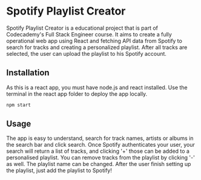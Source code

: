 # Spotify Playlist Creator

Spotify Playlist Creator is a educational project that is part of Codecademy's Full Stack Engineer course. It aims to create a fully operational web app using React and fetching API data from Spotify to search for tracks and creating a personalized playlist. After all tracks are selected, the user can upload the playlist to his Spotify account.

## Installation

As this is a react app, you must have node.js and react installed. Use the terminal in the react app folder to deploy the app locally.

```bash
npm start
```

## Usage

The app is easy to understand, search for track names, artists or albums in the search bar and click search.
Once Spotify authenticates your user, your search will return a list of tracks, and clicking '+' those can be added to a personalised playlist. You can remove tracks from the playlist by clicking '-' as well.
The playlist name can be changed. After the user finish setting up the playlist, just add the playlist to Spotify!
